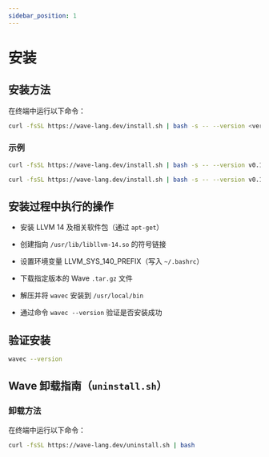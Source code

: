 ```yaml
---
sidebar_position: 1
---
```


# 安装

## 安装方法
在终端中运行以下命令：

```bash
curl -fsSL https://wave-lang.dev/install.sh | bash -s -- --version <version>
```

### 示例

```bash
curl -fsSL https://wave-lang.dev/install.sh | bash -s -- --version v0.1.3-pre-beta
```

```bash
curl -fsSL https://wave-lang.dev/install.sh | bash -s -- --version v0.1.3-pre-beta-nightly-2025-07-11
```

## 安装过程中执行的操作
- 安装 LLVM 14 及相关软件包（通过 `apt-get`）

- 创建指向 `/usr/lib/libllvm-14.so` 的符号链接

- 设置环境变量 LLVM_SYS_140_PREFIX（写入 `~/.bashrc`）

- 下载指定版本的 Wave `.tar.gz` 文件

- 解压并将 `wavec` 安装到 `/usr/local/bin`

- 通过命令 `wavec --version` 验证是否安装成功

## 验证安装

```bash
wavec --version
```

## Wave 卸载指南（`uninstall.sh`）
### 卸载方法
在终端中运行以下命令：

```bash
curl -fsSL https://wave-lang.dev/uninstall.sh | bash
```
